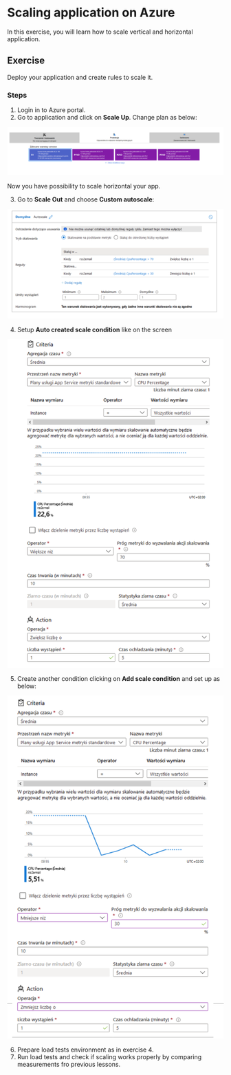 # Scaling application on Azure
In this exercise, you will learn how to scale vertical and horizontal application.

## Exercise
Deploy your application and create rules to scale it.

### Steps
1. Login in to Azure portal.
2. Go to application and click on **Scale Up**. Change plan as below:

![Alt text](scale_up.png?raw=true "ScaleUp")

Now you have possibility to scale horizontal your app.

3. Go to **Scale Out** and choose **Custom autoscale**:

![Alt text](autoscale.png?raw=true "Autoscale")

4. Setup **Auto created scale condition** like on the screen

![Alt text](criterium_1.png?raw=true "Criterium1")

5. Create another condition clicking on **Add scale condition** and set up as below:

![Alt text](criterium_2.png?raw=true "Criterium2")

6. Prepare load tests environment as in exercise 4.
7. Run load tests and check if scaling works properly by comparing measurements fro previous lessons.